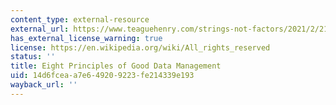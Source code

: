 ```yaml
---
content_type: external-resource
external_url: https://www.teaguehenry.com/strings-not-factors/2021/2/21/eight-principles-of-good-data-management
has_external_license_warning: true
license: https://en.wikipedia.org/wiki/All_rights_reserved
status: ''
title: Eight Principles of Good Data Management
uid: 14d6fcea-a7e6-4920-9223-fe214339e193
wayback_url: ''
---
```

